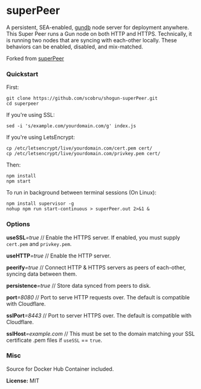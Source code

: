 # superPeer

A persistent, SEA-enabled, [gundb](https://github.com/amark/gun) node server for deployment anywhere. This Super Peer
runs a Gun node on both HTTP and HTTPS. Technically, it is running two nodes that are syncing with each-other locally.
These behaviors can be enabled, disabled, and mix-matched.

Forked from [superPeer](https://github.com/scobru/shogun-superPeer.git)

### Quickstart

First:

```
git clone https://github.com/scobru/shogun-superPeer.git
cd superpeer
```

If you're using SSL:

```
sed -i 's/example.com/yourdomain.com/g' index.js
```

If you're using LetsEncrypt:

```
cp /etc/letsencrypt/live/yourdomain.com/cert.pem cert/
cp /etc/letsencrypt/live/yourdomain.com/privkey.pem cert/
```

Then:

```
npm install
npm start
```

To run in background between terminal sessions (On Linux):

```
npm install supervisor -g
nohup npm run start-continuous > superPeer.out 2>&1 &
```

### Options

**useSSL**_=true_ // Enable the HTTPS server. If enabled, you must supply `cert.pem` and `privkey.pem`.

**useHTTP**_=true_ // Enable the HTTP server.

**peerify**_=true_ // Connect HTTP & HTTPS servers as peers of each-other, syncing data between them.

**persistence**_=true_ // Store data synced from peers to disk.

**port**_=8080_ // Port to serve HTTP requests over. The default is compatible with Cloudflare.

**sslPort**_=8443_ // Port to server HTTPS over. The default is compatible with Cloudflare.

**sslHost**_=example.com_ // This must be set to the domain matching your SSL certificate .pem files if `useSSL` ==
`true`.

### Misc

Source for Docker Hub Container included.

**License:** MIT